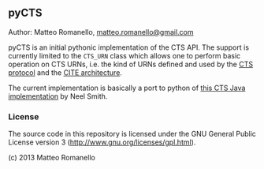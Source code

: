 ## pyCTS

Author: Matteo Romanello, <matteo.romanello@gmail.com>

pyCTS is an initial pythonic implementation of the CTS API. The support is currently limited to the `CTS_URN` class which allows one to perform basic operation on CTS URNs, i.e. the kind of URNs defined and used by the [CTS protocol](http://www.homermultitext.org/hmt-doc/cite/texts/ctsoverview.html) and the [CITE architecture](http://www.homermultitext.org/hmt-doc/cite/). 

The current implementation is basically a port to python of [this CTS Java implementation](https://bitbucket.org/neelsmith/cts) by Neel Smith.

### License
The source code in this repository is licensed under the GNU General Public
License version 3 (http://www.gnu.org/licenses/gpl.html).

(c) 2013 Matteo Romanello